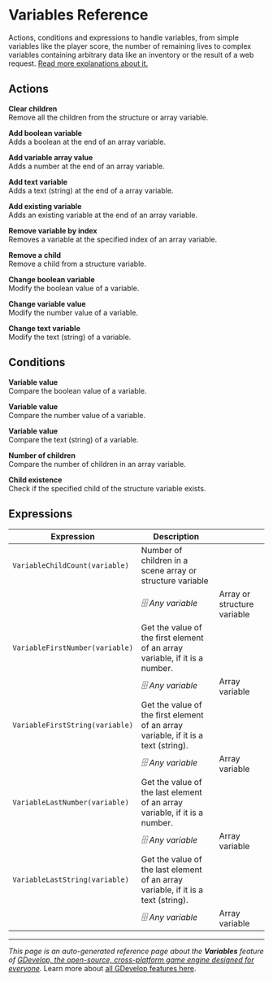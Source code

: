 # Variables Reference

Actions, conditions and expressions to handle variables, from simple variables like the player score, the number of remaining lives to complex variables containing arbitrary data like an inventory or the result of a web request. [Read more explanations about it.](/gdevelop5/all-features/variables)

## Actions

**Clear children**  
Remove all the children from the structure or array variable.

**Add boolean variable**  
Adds a boolean at the end of an array variable.

**Add variable array value**  
Adds a number at the end of an array variable.

**Add text variable**  
Adds a text (string) at the end of a array variable.

**Add existing variable**  
Adds an existing variable at the end of an array variable.

**Remove variable by index**  
Removes a variable at the specified index of an array variable.

**Remove a child**  
Remove a child from a structure variable.

**Change boolean variable**  
Modify the boolean value of a variable.

**Change variable value**  
Modify the number value of a variable.

**Change text variable**  
Modify the text (string) of a variable.

## Conditions

**Variable value**  
Compare the boolean value of a variable.

**Variable value**  
Compare the number value of a variable.

**Variable value**  
Compare the text (string) of a variable.

**Number of children**  
Compare the number of children in an array variable.

**Child existence**  
Check if the specified child of the structure variable exists.

## Expressions

| Expression | Description |  |
|-----|-----|-----|
| `VariableChildCount(variable)` | Number of children in a scene array or structure variable ||
| | _🗄️ Any variable_ | Array or structure variable |
| `VariableFirstNumber(variable)` | Get the value of the first element of an array variable, if it is a number. ||
| | _🗄️ Any variable_ | Array variable |
| `VariableFirstString(variable)` | Get the value of the first element of an array variable, if it is a text (string). ||
| | _🗄️ Any variable_ | Array variable |
| `VariableLastNumber(variable)` | Get the value of the last element of an array variable, if it is a number. ||
| | _🗄️ Any variable_ | Array variable |
| `VariableLastString(variable)` | Get the value of the last element of an array variable, if it is a text (string). ||
| | _🗄️ Any variable_ | Array variable |

---
*This page is an auto-generated reference page about the **Variables** feature of [GDevelop, the open-source, cross-platform game engine designed for everyone](https://gdevelop.io/).* Learn more about [all GDevelop features here](/gdevelop5/all-features).